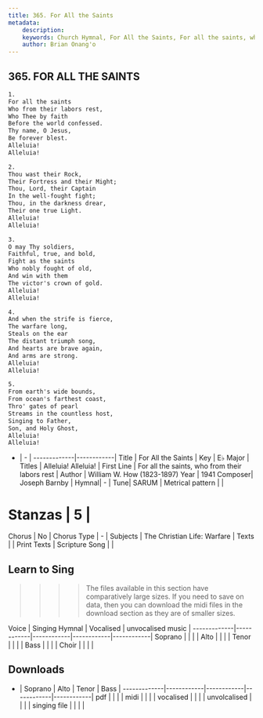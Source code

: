 ```yaml
---
title: 365. For All the Saints
metadata:
    description: 
    keywords: Church Hymnal, For All the Saints, For all the saints, who from their labors rest, Alleluia! Alleluia!
    author: Brian Onang'o
---
```



## 365. FOR ALL THE SAINTS

```txt
1.
For all the saints
Who from their labors rest,
Who Thee by faith
Before the world confessed.
Thy name, O Jesus,
Be forever blest.
Alleluia!
Alleluia!

2.
Thou wast their Rock,
Their Fortress and their Might;
Thou, Lord, their Captain
In the well-fought fight;
Thou, in the darkness drear,
Their one true Light.
Alleluia!
Alleluia!

3.
O may Thy soldiers,
Faithful, true, and bold,
Fight as the saints
Who nobly fought of old,
And win with them
The victor's crown of gold.
Alleluia!
Alleluia!

4.
And when the strife is fierce,
The warfare long,
Steals on the ear
The distant triumph song,
And hearts are brave again,
And arms are strong.
Alleluia!
Alleluia!

5.
From earth's wide bounds,
From ocean's farthest coast,
Thro' gates of pearl
Streams in the countless host,
Singing to Father,
Son, and Holy Ghost,
Alleluia!
Alleluia!
```

- |   -  |
-------------|------------|
Title | For All the Saints |
Key | E♭ Major |
Titles | Alleluia! Alleluia! |
First Line | For all the saints, who from their labors rest |
Author | William W. How (1823-1897)
Year | 1941
Composer| Joseph Barnby |
Hymnal|  - |
Tune| SARUM |
Metrical pattern | |
# Stanzas | 5 |
Chorus | No |
Chorus Type | - |
Subjects | The Christian Life: Warfare |
Texts |  |
Print Texts | 
Scripture Song |  |
  
## Learn to Sing

>>>> The files available in this section have comparatively large sizes. If you need to save on data, then you can download the midi files in the download section as they are of smaller sizes.

Voice |  Singing Hymnal | Vocalised | unvocalised music |
-------------|------------|------------|------------|------------|
Soprano | | | |
Alto | | | |
Tenor | | | |
Bass | | | |
Choir | | | |

## Downloads

- |  Soprano | Alto | Tenor | Bass |
-------------|------------|------------|------------|------------|
pdf | | | |
midi | | | |
vocalised | | | |
unvolcalised | | | |
singing file | | | |
  